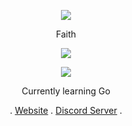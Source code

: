<p align="center">  
<img src="https://cdn.discordapp.com/emojis/845046412634226688.gif?v=1">
</p>
<p align="center">
    Faith
<p align="center">  
<img src="https://komarev.com/ghpvc/?username=aagk&color=grey">
</p>
    <p align="center">
  <img src="https://discord.c99.nl/widget/theme-4/846050845945757758.png" />
</p>
<p align="center">
Currently learning Go
<p align="center">
    . <a href="https://skidded.xyz">Website</a> . <a href="https://discord.gg/sexo">Discord Server</a> .
